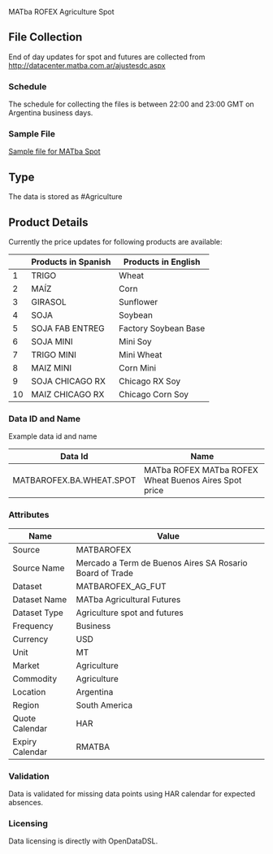 MATba ROFEX Agriculture Spot

## File Collection

End of day updates for spot and futures are collected from http://datacenter.matba.com.ar/ajustesdc.aspx  

### Schedule

The schedule for collecting the files is between 22:00 and 23:00 GMT on Argentina business days.

### Sample File

[Sample file for MATba Spot](pathname:///file-samples/ajustes_20_07_2021.xml)

## Type

The data is stored as #Agriculture

## Product Details

Currently the price updates for following products are available:

||**Products in Spanish**|**Products in English**|
|-|-|-|
|1|TRIGO|Wheat|
|2|MAÍZ|Corn|
|3|GIRASOL|Sunflower|
|4|SOJA|Soybean|
|5|SOJA FAB ENTREG|Factory Soybean Base|
|6|SOJA MINI|Mini Soy|
|7|TRIGO MINI|Mini Wheat|
|8|MAIZ MINI|Corn Mini|
|9|SOJA CHICAGO RX|Chicago RX Soy|
|10|MAIZ CHICAGO RX|Chicago Corn Soy|

### Data ID and Name

Example data id and name

|**Data Id**|**Name**|
|-|-|
|MATBAROFEX.BA.WHEAT.SPOT|MATba ROFEX MATba ROFEX Wheat Buenos Aires Spot price|

### Attributes

|Name|Value|
|-|-|
|Source|MATBAROFEX|
|Source Name|Mercado a Term de Buenos Aires SA Rosario Board of Trade|
|Dataset|MATBAROFEX_AG_FUT|
|Dataset Name|MATba Agricultural Futures|
|Dataset Type|Agriculture spot and futures|
|Frequency|Business|
|Currency|USD|
|Unit|MT|
|Market|Agriculture|
|Commodity|Agriculture|
|Location|Argentina|
|Region|South America|
|Quote Calendar|HAR|
|Expiry Calendar|RMATBA|

### Validation

Data is validated for missing data points using HAR calendar for expected absences.

### Licensing

Data licensing is directly with OpenDataDSL.